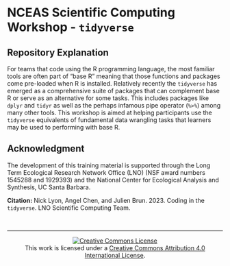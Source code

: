 # NCEAS Scientific Computing Workshop - `tidyverse`

## Repository Explanation

For teams that code using the R programming language, the most familiar tools are often part of “base R” meaning that those functions and packages come pre-loaded when R is installed. Relatively recently the `tidyverse` has emerged as a comprehensive suite of packages that can complement base R or serve as an alternative for some tasks. This includes packages like `dplyr` and `tidyr` as well as the perhaps infamous pipe operator (`%>%`) among many other tools. This workshop is aimed at helping participants use the `tidyverse` equivalents of fundamental data wrangling tasks that learners may be used to performing with base R.


## Acknowledgment

The development of this training material is supported through the Long Term Ecological Research Network Office (LNO) (NSF award numbers 1545288 and 1929393) and the National Center for Ecological Analysis and Synthesis, UC Santa Barbara.


**Citation:** Nick Lyon, Angel Chen, and Julien Brun. 2023. Coding in the `tidyverse`. LNO Scientific Computing Team.


<br>
<hr>

<p align="center">
<a rel="license" href="http://creativecommons.org/licenses/by/4.0/"><img alt="Creative Commons License" style="border-width:0" src="https://i.creativecommons.org/l/by/4.0/88x31.png" /></a><br />This work is licensed under a <a rel="license" href="http://creativecommons.org/licenses/by/4.0/">Creative Commons Attribution 4.0 International License</a>.
</p>
